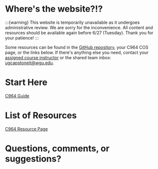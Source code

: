 # Where's the website?!?

:::{warning}
This website is temporarily unavailable as it undergoes administrative review. We are sorry for the inconvenience. All content and resources should be available again before 6/27 (Tuesday). Thank you for your patience!
:::

Some resources can be found in the [GitHub repository](https://github.com/ashejim/C964/tree/main/resources), your C964 COS page, or the links below. If there's anything else you need, contact your [assigned course instructor](ci_page) or the shared team inbox: [ugcapstoneit@wgu.edu](mailto:ugcapstoneit@wgu.edu?cc=Your%20course%20instructor&subject=C769:%20capstone&body=Your%20name%20and%20question%20here.%20We%20can%20only%20respond%20to%20messages%20from%20a%20valid%20WGU%20email%20address.%20%0A%0ADegree%20program%3A%20%0AProgram%20Mentor%3A%20%0A).

# Start Here
[C964 Guide](https://github.com/ashejim/C964/blob/main/resources/C964_GUIDE.pdf)

# List of Resources
[C964 Resource Page](resources)

# Questions, comments, or suggestions?

<script
   type="text/javascript"
   src="https://utteranc.es/client.js"
   async="async"[label](https://ashejim.github.io/C964/intro.html)
   repo="ashejim/C769"
   issue-term="pathname"
   theme="github-light"
   label="💬 comment"
   crossorigin="anonymous"
/>
